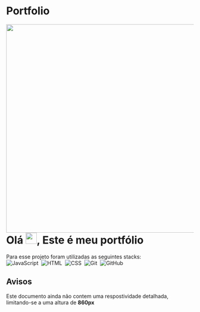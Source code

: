 # Portfolio
<img align="right" height="560em" src="https://user-images.githubusercontent.com/114540978/214165538-e9690c0b-3b84-4fba-a026-8979ad57b9e3.png">

<h1 align="left">Olá <img src="https://raw.githubusercontent.com/kaueMarques/kaueMarques/master/hi.gif" height="30px">, Este é meu portfólio</h1>

Para esse projeto foram utilizadas as seguintes stacks: <br>
![JavaScript](https://img.shields.io/badge/-JavaScript-05122A?style=flat&logo=javascript)&nbsp;
![HTML](https://img.shields.io/badge/-HTML-05122A?style=flat&logo=HTML5)&nbsp;
![CSS](https://img.shields.io/badge/-CSS-05122A?style=flat&logo=CSS3&logoColor=1572B6)&nbsp;
![Git](https://img.shields.io/badge/-Git-05122A?style=flat&logo=git)&nbsp;
![GitHub](https://img.shields.io/badge/-GitHub-05122A?style=flat&logo=github)&nbsp;
<br>

## Avisos
<p align="left">Este documento ainda não contem uma respostividade detalhada, limitando-se a uma altura de <strong>860px</strong></p>
